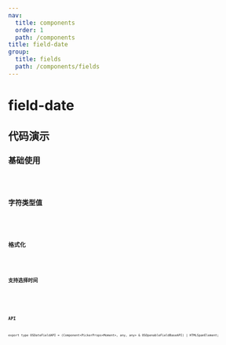 ```yaml
---
nav:
  title: components
  order: 1
  path: /components
title: field-date
group:
  title: fields
  path: /components/fields
---
```


# field-date

## 代码演示

### 基础使用

<code src="../demos/field-date/simple.tsx" />

### 字符类型值

<code src="../demos/field-date/string-value.tsx" />

### 格式化

<code src="../demos/field-date/format.tsx" />

### 支持选择时间

<code src="../demos/field-date/show-time.tsx" />

<API exports='["Settings"]' src="../components/fields/date.tsx"></API>

### API

`export type OSDateFieldAPI = (Component<PickerProps<Moment>, any, any> & OSOpenableFieldBaseAPI) | HTMLSpanElement;`
